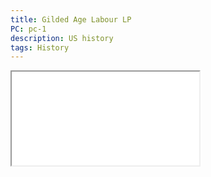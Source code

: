 ```yaml
---
title: Gilded Age Labour LP
PC: pc-1
description: US history
tags: History
---
```


<iframe class="lp" src="/lessons/pdf/child-labour-lp.pdf">


